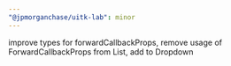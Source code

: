 ```yaml
---
"@jpmorganchase/uitk-lab": minor
---
```


improve types for forwardCallbackProps, remove usage of ForwardCallbackProps from List, add to Dropdown

